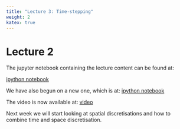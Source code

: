 ```yaml
---
title: "Lecture 3: Time-stepping"
weight: 2
katex: true
---
```


# Lecture 2

The jupyter notebook containing the lecture content can
be found at: 

[ipython notebook](https://nbviewer.jupyter.org/urls/teaching.wence.uk/comp4187/code/time-integration.ipynb)

We have also begun on a new one, which is at:
[ipython notebook](https://nbviewer.jupyter.org/urls/teaching.wence.uk/comp4187/code/time-integration-stability-rk.ipynb)

The video is now available at: [video](https://durham.cloud.panopto.eu/Panopto/Pages/Viewer.aspx?id=05077749-5fff-4864-b6f2-adc6008449be)

Next week we will start looking at spatial discretisations and how to combine time and space discretisation.

